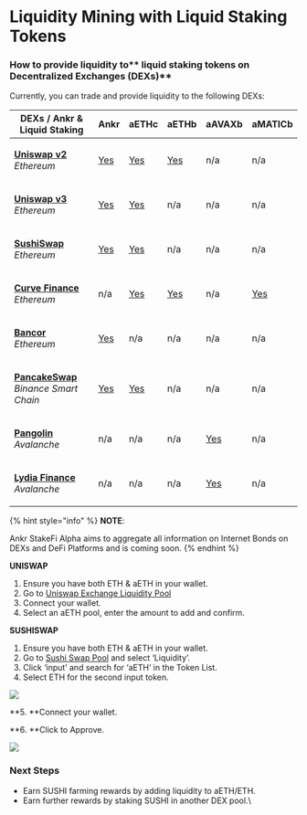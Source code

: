# Liquidity Mining with Liquid Staking Tokens

### How to provide liquidity to** **liquid staking tokens** on Decentralized Exchanges (DEXs)**

Currently, you can trade and provide liquidity to the following DEXs:

| **DEXs / Ankr & Liquid Staking**                                                                                               | **Ankr**                                                                            | **aETHc**                                                                           | **aETHb**                                                                          | **aAVAXb**                                                                              | **aMATICb**                        |
| ------------------------------------------------------------------------------------------------------------------------------ | ----------------------------------------------------------------------------------- | ----------------------------------------------------------------------------------- | ---------------------------------------------------------------------------------- | --------------------------------------------------------------------------------------- | ---------------------------------- |
| <p><strong></strong><a href="https://app.uniswap.org/#/swap?use=V2"><strong>Uniswap v2</strong></a><br><em>Ethereum</em></p>   | [Yes](https://v2.info.uniswap.org/pair/0x5201883feeb05822ce25c9af8ab41fc78ca73fa9)  | [Yes](https://v2.info.uniswap.org/pair/0x6147805e1011417b93e5d693424a62a70d09d0e5)  | [Yes](https://v2.info.uniswap.org/pair/0x8cc02fc0548d970d88db5b34b02a39f3d6c184eb) | n/a                                                                                     | n/a                                |
| <p><strong></strong><a href="https://uniswap.org"><strong>Uniswap v3</strong></a><br><em>Ethereum</em></p>                     | [Yes](https://info.uniswap.org/#/pools/0x13dc0a39dc00f394e030b97b0b569dedbe634c0d)  | [Yes](https://info.uniswap.org/#/tokens/0xe95a203b1a91a908f9b9ce46459d101078c2c3cb) | n/a                                                                                | n/a                                                                                     | n/a                                |
| <p><strong></strong><a href="https://sushi.com"><strong>SushiSwap</strong></a><br><em>Ethereum</em></p>                        | [Yes](https://analytics.sushi.com/pairs/0x1241f4a348162d99379a23e73926cf0bfcbf131e) | [Yes](https://analytics.sushi.com/pairs/0xfa5bc40c3bd5afa8bc2fe6b84562fee16fb2df5f) | n/a                                                                                | n/a                                                                                     | n/a                                |
| <p><strong></strong><a href="https://curve.fi"><strong>Curve Finance</strong></a><br><em>Ethereum</em></p>                     | n/a                                                                                 | [Yes](https://curve.fi/ankreth/)                                                    | [Yes](https://curve.fi/factory/56/)                                                | n/a                                                                                     | [Yes](https://curve.fi/factory/58) |
| <p><strong></strong><a href="https://bancor.network"><strong>Bancor</strong></a><br><em>Ethereum</em></p>                      | [Yes](https://app.bancor.network/eth/data/)                                         | n/a                                                                                 | n/a                                                                                | n/a                                                                                     | n/a                                |
| <p><strong></strong><a href="https://pancakeswap.finance"><strong>PancakeSwap</strong></a><br><em>Binance Smart Chain</em></p> | [Yes](https://pancakeswap.info/pool/0x3147f98b8f9c53acdf8f16332ead12b592a1a4ae)     | [Yes](https://pancakeswap.info/token/0x973616ff3b9d8f88411c5b4e6f928ee541e4d01f)    | n/a                                                                                | n/a                                                                                     | n/a                                |
| <p><strong></strong><a href="https://pangolin.exchange"><strong>Pangolin</strong></a><br><em>Avalanche</em></p>                | n/a                                                                                 | n/a                                                                                 | n/a                                                                                | [Yes](https://info.pangolin.exchange/#/pair/0xaa9a58792cbfa3de9cef36a5cf0e3608a6a106b7) | n/a                                |
| <p><strong></strong><a href="https://www.lydia.finance"><strong>Lydia Finance</strong></a><br><em>Avalanche</em></p>           | n/a                                                                                 | n/a                                                                                 | n/a                                                                                | [Yes](https://info.lydia.finance/#/pair/0xba4486e7a6f74be11fb7159d205f876168c906aa)     | n/a                                |



{% hint style="info" %}
**NOTE**:

Ankr StakeFi Alpha aims to aggregate all information on Internet Bonds on DEXs and DeFi Platforms and is coming soon​.
{% endhint %}

**UNISWAP**

1. Ensure you have both ETH & aETH in your wallet.
2. Go to [Uniswap Exchange Liquidity Pool](https://uniswap.exchange/pool)​
3. Connect your wallet.
4. Select an aETH pool, enter the amount to add and confirm.

**SUSHISWAP**

1. Ensure you have both ETH & aETH in your wallet.
2. Go to [Sushi Swap Pool](https://exchange.sushi.com/#/pool) and select ‘Liquidity’.
3. Click ‘input’ and search for ‘aETH’ in the Token List.
4. Select ETH for the second input token.

![](https://lh3.googleusercontent.com/ZgwcOpjpFYaYtTQGmFA3BIjUYmkSupoHKkeqz5kMtFE26u4rqAqLsWCz2TZvW8BrLHkRUE-7pe0EDSxJQ\_tyDFxbZal5tjyOfsPaCoeo7YyI-x0NmSQ2EEO3hINC9SC8nxoPP1le)

**5. **Connect your wallet.

**6. **Click to Approve.

![](https://lh6.googleusercontent.com/hZw1As67M12yHFac4WSCQxopoyHPRQmfai9jE\_v22IL3AIckeC4F-A1\_nS-FX5jUY3LLAmg-NAbtOnPkWyXqqA8z\_ieu1pd08S9MDlHaf\_rGjlrl48r2yja2rlkx\_M58LzFjJ7Qe)

### **Next Steps**

* Earn SUSHI farming rewards by adding liquidity to aETH/ETH.
* Earn further rewards by staking SUSHI in another DEX pool.\
